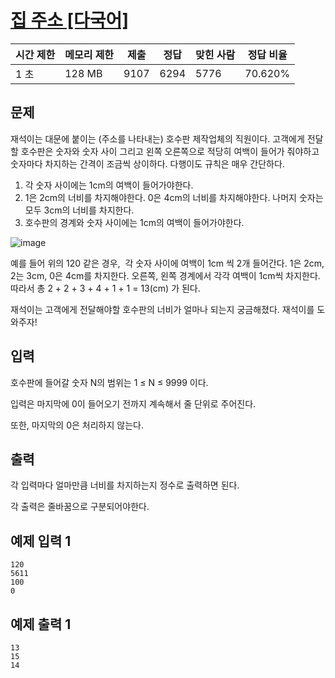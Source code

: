 # [집 주소 [다국어]](https://www.acmicpc.net/problem/1284)

| 시간 제한 | 메모리 제한 | 제출 | 정답 | 맞힌 사람 | 정답 비율 |
| --- | --- | --- | --- | --- | --- |
| 1 초 | 128 MB | 9107 | 6294 | 5776 | 70.620% |

## 문제

재석이는 대문에 붙이는 (주소를 나타내는) 호수판 제작업체의 직원이다. 고객에게 전달할 호수판은 숫자와 숫자 사이 그리고 왼쪽 오른쪽으로 적당히 여백이 들어가 줘야하고 숫자마다 차지하는 간격이 조금씩 상이하다. 다행이도 규칙은 매우 간단하다.

1. 각 숫자 사이에는 1cm의 여백이 들어가야한다.
2. 1은 2cm의 너비를 차지해야한다. 0은 4cm의 너비를 차지해야한다. 나머지 숫자는 모두 3cm의 너비를 차지한다.
3. 호수판의 경계와 숫자 사이에는 1cm의 여백이 들어가야한다.

![image](https://upload.acmicpc.net/f203f2d5-ff6a-4afb-9cfe-226612dd4095/-/preview/)

예를 들어 위의 120 같은 경우,  각 숫자 사이에 여백이 1cm 씩 2개 들어간다. 1은 2cm, 2는 3cm, 0은 4cm를 차지한다. 오른쪽, 왼쪽 경계에서 각각 여백이 1cm씩 차지한다. 따라서 총 2 + 2 + 3 + 4 + 1 + 1 = 13(cm) 가 된다.

재석이는 고객에게 전달해야할 호수판의 너비가 얼마나 되는지 궁금해졌다. 재석이를 도와주자!

## 입력

호수판에 들어갈 숫자 N의 범위는 1 ≤ N ≤ 9999 이다.

입력은 마지막에 0이 들어오기 전까지 계속해서 줄 단위로 주어진다.

또한, 마지막의 0은 처리하지 않는다.

## 출력

각 입력마다 얼마만큼 너비를 차지하는지 정수로 출력하면 된다.

각 출력은 줄바꿈으로 구분되어야한다.

## 예제 입력 1

```
120
5611
100
0

```

## 예제 출력 1

```
13
15
14
```
